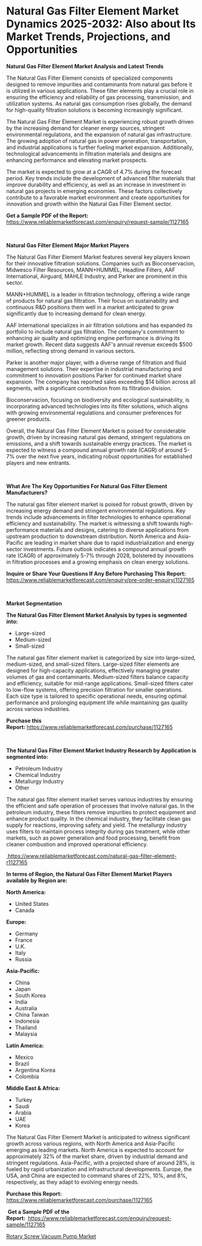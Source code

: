 <p><h1>Natural Gas Filter Element Market Dynamics 2025-2032: Also about Its Market Trends, Projections, and Opportunities</h1></p><p><strong>Natural Gas Filter Element Market Analysis and Latest Trends</strong></p>
<p><p>The Natural Gas Filter Element consists of specialized components designed to remove impurities and contaminants from natural gas before it is utilized in various applications. These filter elements play a crucial role in ensuring the efficiency and reliability of gas processing, transmission, and utilization systems. As natural gas consumption rises globally, the demand for high-quality filtration solutions is becoming increasingly significant.</p><p>The Natural Gas Filter Element Market is experiencing robust growth driven by the increasing demand for cleaner energy sources, stringent environmental regulations, and the expansion of natural gas infrastructure. The growing adoption of natural gas in power generation, transportation, and industrial applications is further fueling market expansion. Additionally, technological advancements in filtration materials and designs are enhancing performance and elevating market prospects.</p><p>The market is expected to grow at a CAGR of 4.7% during the forecast period. Key trends include the development of advanced filter materials that improve durability and efficiency, as well as an increase in investment in natural gas projects in emerging economies. These factors collectively contribute to a favorable market environment and create opportunities for innovation and growth within the Natural Gas Filter Element sector.</p></p>
<p><strong>Get a Sample PDF of the Report:&nbsp;</strong> <a href="https://www.reliablemarketforecast.com/enquiry/request-sample/1127165?utm_campaign=2753&utm_medium=2&utm_source=Github&utm_content=ia&utm_term=10042025&utm_id=natural-gas-filter-element">https://www.reliablemarketforecast.com/enquiry/request-sample/1127165</a></p>
<p>&nbsp;</p>
<p><strong>Natural Gas Filter Element Major Market Players</strong></p>
<p><p>The Natural Gas Filter Element Market features several key players known for their innovative filtration solutions. Companies such as Bioconservacion, Midwesco Filter Resources, MANN+HUMMEL, Headline Filters, AAF International, Airguard, MAHLE Industry, and Parker are prominent in this sector.</p><p>MANN+HUMMEL is a leader in filtration technology, offering a wide range of products for natural gas filtration. Their focus on sustainability and continuous R&D positions them well in a market anticipated to grow significantly due to increasing demand for clean energy.</p><p>AAF International specializes in air filtration solutions and has expanded its portfolio to include natural gas filtration. The company's commitment to enhancing air quality and optimizing engine performance is driving its market growth. Recent data suggests AAF's annual revenue exceeds $500 million, reflecting strong demand in various sectors.</p><p>Parker is another major player, with a diverse range of filtration and fluid management solutions. Their expertise in industrial manufacturing and commitment to innovation positions Parker for continued market share expansion. The company has reported sales exceeding $14 billion across all segments, with a significant contribution from its filtration division.</p><p>Bioconservacion, focusing on biodiversity and ecological sustainability, is incorporating advanced technologies into its filter solutions, which aligns with growing environmental regulations and consumer preferences for greener products.</p><p>Overall, the Natural Gas Filter Element Market is poised for considerable growth, driven by increasing natural gas demand, stringent regulations on emissions, and a shift towards sustainable energy practices. The market is expected to witness a compound annual growth rate (CAGR) of around 5-7% over the next five years, indicating robust opportunities for established players and new entrants.</p></p>
<p>&nbsp;</p>
<p><strong>What Are The Key Opportunities For Natural Gas Filter Element Manufacturers?</strong></p>
<p><p>The natural gas filter element market is poised for robust growth, driven by increasing energy demand and stringent environmental regulations. Key trends include advancements in filter technologies to enhance operational efficiency and sustainability. The market is witnessing a shift towards high-performance materials and designs, catering to diverse applications from upstream production to downstream distribution. North America and Asia-Pacific are leading in market share due to rapid industrialization and energy sector investments. Future outlook indicates a compound annual growth rate (CAGR) of approximately 5-7% through 2028, bolstered by innovations in filtration processes and a growing emphasis on clean energy solutions.</p></p>
<p><strong>Inquire or Share Your Questions If Any Before Purchasing This Report:</strong> <a href="https://www.reliablemarketforecast.com/enquiry/pre-order-enquiry/1127165?utm_campaign=2753&utm_medium=2&utm_source=Github&utm_content=ia&utm_term=10042025&utm_id=natural-gas-filter-element">https://www.reliablemarketforecast.com/enquiry/pre-order-enquiry/1127165</a></p>
<p>&nbsp;</p>
<p><strong>Market Segmentation</strong></p>
<p><strong>The Natural Gas Filter Element Market Analysis by types is segmented into:</strong></p>
<p><ul><li>Large-sized</li><li>Medium-sized</li><li>Small-sized</li></ul></p>
<p><p>The natural gas filter element market is categorized by size into large-sized, medium-sized, and small-sized filters. Large-sized filter elements are designed for high-capacity applications, effectively managing greater volumes of gas and contaminants. Medium-sized filters balance capacity and efficiency, suitable for mid-range applications. Small-sized filters cater to low-flow systems, offering precision filtration for smaller operations. Each size type is tailored to specific operational needs, ensuring optimal performance and prolonging equipment life while maintaining gas quality across various industries.</p></p>
<p><strong>Purchase this Report:&nbsp;</strong><a href="https://www.reliablemarketforecast.com/purchase/1127165?utm_campaign=2753&utm_medium=2&utm_source=Github&utm_content=ia&utm_term=10042025&utm_id=natural-gas-filter-element">https://www.reliablemarketforecast.com/purchase/1127165</a></p>
<p>&nbsp;</p>
<p><strong>The Natural Gas Filter Element Market Industry Research by Application is segmented into:</strong></p>
<p><ul><li>Petroleum Industry</li><li>Chemical Industry</li><li>Metallurgy Industry</li><li>Other</li></ul></p>
<p><p>The natural gas filter element market serves various industries by ensuring the efficient and safe operation of processes that involve natural gas. In the petroleum industry, these filters remove impurities to protect equipment and enhance product quality. In the chemical industry, they facilitate clean gas supply for reactions, improving safety and yield. The metallurgy industry uses filters to maintain process integrity during gas treatment, while other markets, such as power generation and food processing, benefit from cleaner combustion and improved operational efficiency.</p></p>
<p><a href="https://www.reliablemarketforecast.com/natural-gas-filter-element-r1127165?utm_campaign=2753&utm_medium=2&utm_source=Github&utm_content=ia&utm_term=10042025&utm_id=natural-gas-filter-element">&nbsp;https://www.reliablemarketforecast.com/natural-gas-filter-element-r1127165</a></p>
<p><strong>In terms of Region, the Natural Gas Filter Element Market Players available by Region are:</strong></p>
<p>
    <p> <strong> North America: </strong>
        <ul>
            <li>United States</li>
            <li>Canada</li>
        </ul>
        </p> 
    <p> <strong> Europe: </strong>
        <ul>
            <li>Germany</li>
            <li>France</li>
            <li>U.K.</li>
            <li>Italy</li>
            <li>Russia</li>
        </ul>
        </p> 
    <p> <strong> Asia-Pacific: </strong>
        <ul>
            <li>China</li>
            <li>Japan</li>
            <li>South Korea</li>
            <li>India</li>
            <li>Australia</li>
            <li>China Taiwan</li>
            <li>Indonesia</li>
            <li>Thailand</li>
            <li>Malaysia</li>
        </ul>
        </p> 
    <p> <strong> Latin America: </strong>
        <ul>
            <li>Mexico</li>
            <li>Brazil</li>
            <li>Argentina Korea</li>
            <li>Colombia</li>
        </ul>
        </p> 
    <p> <strong> Middle East & Africa: </strong>
        <ul>
            <li>Turkey</li>
            <li>Saudi</li>
            <li>Arabia</li>
            <li>UAE</li>
            <li>Korea</li>
        </ul>
    </p>
    </p>
<p><p>The Natural Gas Filter Element Market is anticipated to witness significant growth across various regions, with North America and Asia-Pacific emerging as leading markets. North America is expected to account for approximately 32% of the market share, driven by industrial demand and stringent regulations. Asia-Pacific, with a projected share of around 28%, is fueled by rapid urbanization and infrastructural developments. Europe, the USA, and China are expected to command shares of 22%, 10%, and 8%, respectively, as they adapt to evolving energy needs.</p></p>
<p><strong>Purchase this Report: </strong><a href="https://www.reliablemarketforecast.com/purchase/1127165?utm_campaign=2753&utm_medium=2&utm_source=Github&utm_content=ia&utm_term=10042025&utm_id=natural-gas-filter-element">https://www.reliablemarketforecast.com/purchase/1127165</a></p>
<p>&nbsp;<strong>Get a Sample PDF of the Report:&nbsp;&nbsp;</strong><a href="https://www.reliablemarketforecast.com/enquiry/request-sample/1127165?utm_campaign=2753&utm_medium=2&utm_source=Github&utm_content=ia&utm_term=10042025&utm_id=natural-gas-filter-element">https://www.reliablemarketforecast.com/enquiry/request-sample/1127165</a></p>
<p><strong></strong></p>
<p><p><a href="https://github.com/ogbadujonito22/Market-Research-Report-List-1/blob/main/rotary-screw-vacuum-pump-market.md?utm_campaign=2753&utm_medium=2&utm_source=Github&utm_content=ia&utm_term=10042025&utm_id=natural-gas-filter-element">Rotary Screw Vacuum Pump Market</a></p></p>
